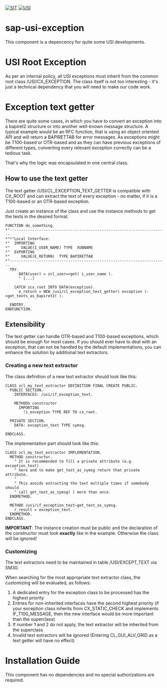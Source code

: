 [![SIT](https://img.shields.io/badge/SIT-About%20us-%236e1e6e)](https://it.schwarz)
[![USI](https://img.shields.io/badge/USI-More%20Software-blue)](https://github.com/SchwarzIT/sap-usi)
# sap-usi-exception
This component is a depencency for quite some USI developments.

# USI Root Exception
As per an internal policy, all USI exceptions must inherit from the common root class /USI/CX_EXCEPTION. The class itself is not too interesting - it's just a technical dependency that you will need to make our code work.

# Exception text getter
There are quite some cases, in which you have to convert an exception into a bapiret2 structure or into another well-known message structure. A typical example would be an RFC function, that is using an object oriented API and will return a BAPIRETTAB for error messages. As exceptions might be T100-based or OTR-based and as they can have previous exceptions of different types, converting every relevant exception correctly can be a tedious task.

That's why the logic was encapsulated in one central class.

## How to use the text getter
The text getter /USI/CL_EXCEPTION_TEXT_GETTER is compatible with CX_ROOT and can extract the text of every exception - no matter, if it is a T100-based or an OTR-based exception.

Just create an instance of the class and use the instance methods to get the texts in the desired format.
```ABAP
FUNCTION do_something.
*"----------------------------------------------------------------------
*"*"Local Interface:
*"  IMPORTING
*"     VALUE(I_USER_NAME) TYPE  XUBNAME
*"  EXPORTING
*"     VALUE(E_RETURN)  TYPE BAPIRETTAB
*"----------------------------------------------------------------------
  TRY.
      DATA(user) = zcl_user=>get( i_user_name ).
      " [...]
 
    CATCH zcx_root INTO DATA(exception).
      e_return = NEW /usi/cl_exception_text_getter( exception )->get_texts_as_bapiret2( ).
 
  ENDTRY.
ENDFUNCTION.
```

## Extensibility
The text getter can handle OTR-based and T100-based exceptions, which should be enough for most cases. If you should ever have to deal with an exception, that can not be handled by the default implementations, you can enhance the solution by additional text extractors.

### Creating a new text extractor
The class definition of a new text extractor should look like this:
```ABAP
CLASS zcl_my_text_extractor DEFINITION FINAL CREATE PUBLIC.
  PUBLIC SECTION.
    INTERFACES: /usi/if_exception_text.
 
    METHODS constructor
      IMPORTING
        !i_exception TYPE REF TO cx_root.
 
  PRIVATE SECTION.
    DATA: exception_text TYPE symsg.
 
ENDCLASS.
```

The implementation part should look like this:
```ABAP
CLASS zcl_my_text_extractor IMPLEMENTATION.
  METHOD constructor.
    " It is recommended to fill a private attribute (e.g. exception_text)
    " here and to make get_text_as_symsg return that private attribute.
    "
    " This avoids extracting the text multiple times if somebody should
    " call get_text_as_symsg( ) more than once.
  ENDMETHOD.
 
  METHOD /usi/if_exception_text~get_text_as_symsg.
    r_result = exception_text.
  ENDMETHOD.
ENDCLASS.
```
**IMPORTANT**: The instance creation must be public and the declaration of the constructor must look **exactly** like in the example. Otherwise the class will be ignored!

### Customizing
The text extractors need to be maintained in table /USI/EXCEPT_TEXT via SM30.

When searching for the most appropriate text extractor class, the customizing will be evaluated, as follows:
1. A dedicated entry for the exception class to be processed has the highest priority
2. Entries for non-inherited interfaces have the second highest priority (if your exception class inherits from CX_STATIC_CHECK and implements IF_T100_MESSAGE, then the new interface would be more important than the superclass)
3. If number 1 and 2 do not apply, the text extractor will be inherited from the superclass
4. Invalid text extractors will be ignored (Entering CL_GUI_ALV_GRID as a text getter will have no effect)

# Installation Guide
This component has no dependencies and no special authorizations are required.
